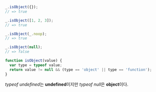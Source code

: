 ```js
_.isObject({});
// => true

_.isObject([1, 2, 3]);
// => true

_.isObject(_.noop);
// => true

_.isObject(null);
// => false
```

```js
function isObject(value) {
  var type = typeof value;
  return value != null && (type == 'object' || type == 'function');
}
```

*typeof undefined*는 **undefined**이지만 *typeof null*은 **object**이다.
